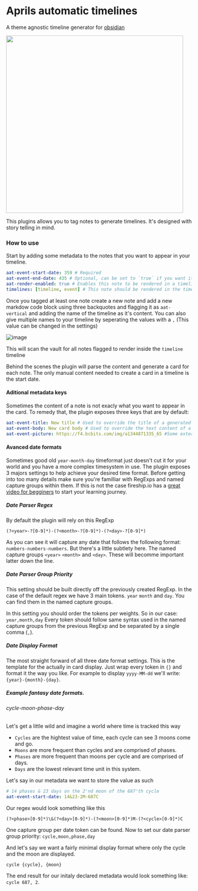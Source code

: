 # Aprils automatic timelines

A theme agnostic timeline generator for [obsidian](https://obsidian.md/)

<img src="https://user-images.githubusercontent.com/1866440/232319031-7eeb18ef-da01-488d-b0cc-f528e7760574.png" width=480 />

This plugins allows you to tag notes to generate timelines. It's designed with story telling in mind.

### How to use

Start by adding some metadata to the notes that you want to appear in your timeline.

```yml
aat-event-start-date: 359 # Required
aat-event-end-date: 435 # Optional, can be set to `true` if you want it to span troughout the entire timeline
aat-render-enabled: true # Enables this note to be rendered in a timeline
timelines: [timeline, event] # This note should be rendered in the timeline with the name "timeline" or "event"
```

Once you tagged at least one note create a new note and add a new markdow code block using three backquotes and flagging it as `aat-vertical` and adding the name of the timeline as it's content.
You can also give multiple names to your timeline by seperating the values with a `,` (This value can be changed in the settings)

![image](https://github.com/April-Gras/obsidian-auto-timelines/assets/1866440/78de88e6-7048-47a6-b943-fe7bbae58c69)

This will scan the vault for all notes flagged to render inside the `timeline` timeline

Behind the scenes the plugin will parse the content and generate a card for each note. The only manual content needed to create a card in a timeline is the start date.

#### Aditional metadata keys

Sometimes the content of a note is not exacly what you want to appear in the card.
To remedy that, the plugin exposes three keys that are by default:
```yml
aat-event-title: New title # Used to override the title of a generated card.
aat-event-body: New card body # Used to override the text content of a generated card.
aat-event-picture: https://f4.bcbits.com/img/a1344871335_65 #Some external link, support for internal links is missing for now
```

#### Avanced date formats

Sometimes good old `year-month-day` timeformat just doesn't cut it for your world and you have a more complex timesystem in use.
The plugin exposes 3 majors settings to help achieve your desired time format.
Before getting into too many details make sure you're familliar with RegExps and named capture groups within them. If this is not the case fireship.io has a [great video for begginers](https://www.youtube.com/watch?v=sXQxhojSdZM) to start your learning journey.

##### Date Parser Regex

By default the plugin will rely on this RegExp

```regex
(?<year>-?[0-9]*)-(?<month>-?[0-9]*)-(?<day>-?[0-9]*)
```

As you can see it will capture any date that follows the following format: `numbers-numbers-numbers`.
But there's a little subtlety here. The named capture groups `<year>` `<month>` and `<day>`. These will becomme important latter down the line.

##### Date Parser Group Priority

This setting should be built directly off the previously created RegExp. In the case of the default regex we have 3 main tokens. `year` `month` and `day`. You can find them in the named capture groups.

In this setting you should order the tokens per weights. So in our case: `year,month,day`
Every token should follow same syntax used in the named capture groups from the previous RegExp and be separated by a single comma (`,`).

##### Date Display Format

The most straight forward of all three date format settings. This is the template for the actually in card display. Just wrap every token in `{}` and format it the way you like. For example to display `yyyy-MM-dd` we'll write: `{year}-{month}-{day}`.

##### Example fantasy date formats.

###### cycle-moon-phase-day

Let's get a little wild and imagine a world where time is tracked this way

-   `Cycles` are the hightest value of time, each cycle can see 3 moons come and go.
-   `Moons` are more frequent than cycles and are comprised of phases.
-   `Phases` are more frequent than moons per cycle and are comprised of days.
-   `Days` are the lowest relevant time unit in this system.

Let's say in our metadata we want to store the value as such

```yml
# 14 phases & 23 days on the 2'nd moon of the 687'th cycle
aat-event-start-date: 14&23-2M-687C
```

Our regex would look something like this

```regexp
(?<phase>[0-9]*)\&(?<day>[0-9]*)-(?<moon>[0-9]*)M-(?<cycle>[0-9]*)C
```

One capture group per date token can be found.
Now to set our date parser group priority:
`cycle,moon,phase,day`

And let's say we want a fairly minimal display format where only the cycle and the moon are displayed.

```
cycle {cycle}, {moon}
```

The end result for our initaly declared metadata would look something like: `cycle 687, 2`.
